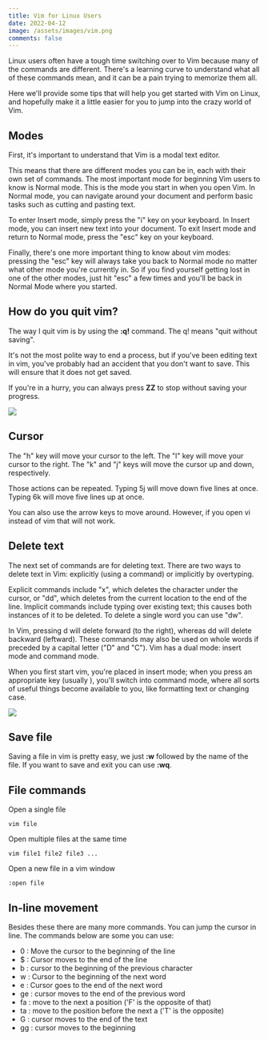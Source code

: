 ```yaml
---
title: Vim for Linux Users
date: 2022-04-12
image: /assets/images/vim.png
comments: false
---
```

Linux users often have a tough time switching over to Vim because many of the commands are different. There's a learning curve to understand what all of these commands mean, and it can be a pain trying to memorize them all.

Here we'll provide some tips that will help you get started with Vim on Linux, and hopefully make it a little easier for you to jump into the crazy world of Vim. 

## Modes

First, it's important to understand that Vim is a modal text editor. 

This means that there are different modes you can be in, each with their own set of commands. The most important mode for beginning Vim users to know is Normal mode. This is the mode you start in when you open Vim. In Normal mode, you can navigate around your document and perform basic tasks such as cutting and pasting text.

To enter Insert mode, simply press the "i" key on your keyboard. In Insert mode, you can insert new text into your document. To exit Insert mode and return to Normal mode, press the "esc" key on your keyboard.

Finally, there's one more important thing to know about vim modes: pressing the "esc" key will always take you back to Normal mode no matter what other mode you're currently in. So if you find yourself getting lost in one of the other modes, just hit "esc" a few times and you'll be back in Normal Mode where you started.

## How do you quit vim?

The way I quit vim is by using the **:q!** command. The q! means "quit without saving".

It's not the most polite way to end a process, but if you've been editing text in vim, you've probably had an accident that you don't want to save. This will ensure that it does not get saved.

If you're in a hurry, you can always press **ZZ** to stop without saving your progress.

<a href="https://asciinema.org/a/0KY9FVtXIn0vwkYWbqsk76zyY" target="_blank"><img src="https://asciinema.org/a/0KY9FVtXIn0vwkYWbqsk76zyY.svg" /></a>

## Cursor

The "h" key will move your cursor to the left. The "l" key will move your cursor to the right. The "k" and "j" keys will move the cursor up and down, respectively.

Those actions can be repeated. Typing 5j will move down five lines at once. Typing 6k will move five lines up at once.

You can also use the arrow keys to move around. However, if you open vi instead of vim that will not work.

## Delete text

The next set of commands are for deleting text. There are two ways to delete text in Vim: explicitly (using a command) or implicitly by overtyping. 

Explicit commands include "x", which deletes the character under the cursor, or "dd", which deletes from the current location to the end of the line. Implicit commands include typing over existing text; this causes both instances of it to be deleted. To delete a single word you can use "dw".

In Vim, pressing d will delete forward (to the right), whereas dd will delete backward (leftward). These commands may also be used on whole words if preceded by a capital letter ("D" and "C"). Vim has a dual mode: insert mode and command mode.

When you first start vim, you're placed in insert mode; when you press an appropriate key (usually ), you'll switch into command mode, where all sorts of useful things become available to you, like formatting text or changing case.

<a href="https://asciinema.org/a/JzsBe4qATDCrZAUeqVKFrKgeH" target="_blank"><img src="https://asciinema.org/a/JzsBe4qATDCrZAUeqVKFrKgeH.svg" /></a>

## Save file

Saving a file in vim is pretty easy, we just **:w** followed by the name of the file. If you want to save and exit you can use **:wq**.
 
## File commands

Open a single file

```
vim file
```

Open multiple files at the same time

```
vim file1 file2 file3 ...
```

Open a new file in a vim window

```
:open file
```

## In-line movement

Besides these there are many more commands. You can jump the cursor in line. The commands below are some you can use:

* 0 : Move the cursor to the beginning of the line
* $ : Cursor moves to the end of the line
* b : cursor to the beginning of the previous character
* w : Cursor to the beginning of the next word
* e : Cursor goes to the end of the next word
* ge : cursor moves to the end of the previous word
* fa : move to the next a position ('F' is the opposite of that)
* ta : move to the position before the next a ('T' is the opposite)
* G : cursor moves to the end of the text
* gg : cursor moves to the beginning

